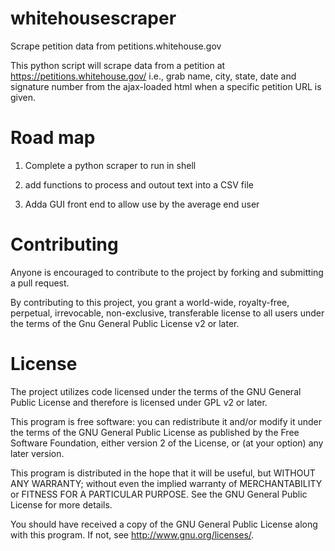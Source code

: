 whitehousescraper
=================

Scrape petition data from petitions.whitehouse.gov

This python script will scrape data from a petition at https://petitions.whitehouse.gov/ i.e., grab name, city, state, date and signature number from the ajax-loaded html when a specific petition URL is given.


Road map
=================

1) Complete a python scraper to run in shell

2) add functions to process and outout text into a CSV file

3) Adda GUI front end to allow use by the average end user




Contributing
=================

Anyone is encouraged to contribute to the project by forking and submitting a pull request.

By contributing to this project, you grant a world-wide, royalty-free, perpetual, irrevocable, non-exclusive, transferable license to all users under the terms of the Gnu General Public License v2 or later.

License
=================


The project utilizes code licensed under the terms of the GNU General Public License and therefore is licensed under GPL v2 or later.

This program is free software: you can redistribute it and/or modify it under the terms of the GNU General Public License as published by the Free Software Foundation, either version 2 of the License, or (at your option) any later version.

This program is distributed in the hope that it will be useful, but WITHOUT ANY WARRANTY; without even the implied warranty of MERCHANTABILITY or FITNESS FOR A PARTICULAR PURPOSE. See the GNU General Public License for more details.

You should have received a copy of the GNU General Public License along with this program. If not, see http://www.gnu.org/licenses/.